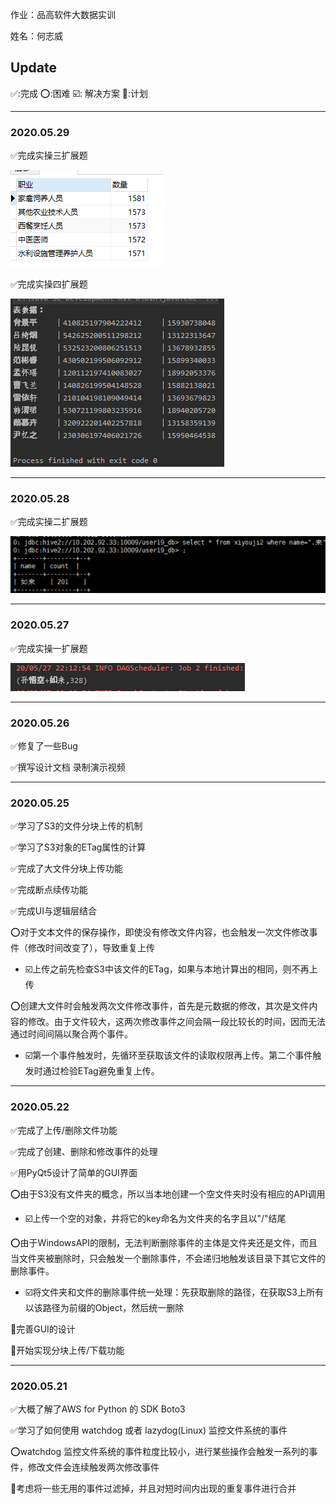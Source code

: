 作业：品高软件大数据实训

姓名：何志威

## Update

:white_check_mark::完成  :o::困难  :ballot_box_with_check:: 解决方案  :black_square_button::计划​

***

### 2020.05.29

:white_check_mark:完成实操三扩展题

![image-20200529100131898](\image\image-20200529100131898.png)

:white_check_mark:完成实操四扩展题

![image-20200529100148405](\image\image-20200529100148405.png)

***

### 2020.05.28

:white_check_mark:完成实操二扩展题

![image-20200529100046104](\image\image-20200529100046104.png)

***

### 2020.05.27

:white_check_mark:完成实操一扩展题

![image-20200529095953926](\image\image-20200529095953926.png)

***

### 2020.05.26

:white_check_mark:修复了一些Bug

:white_check_mark:撰写设计文档 录制演示视频

***

### 2020.05.25

:white_check_mark:学习了S3的文件分块上传的机制

:white_check_mark:学习了S3对象的ETag属性的计算

:white_check_mark:完成了大文件分块上传功能

:white_check_mark:完成断点续传功能

:white_check_mark:完成UI与逻辑层结合

:o:对于文本文件的保存操作，即使没有修改文件内容，也会触发一次文件修改事件（修改时间改变了），导致重复上传

* :ballot_box_with_check:上传之前先检查S3中该文件的ETag，如果与本地计算出的相同，则不再上传

:o:创建大文件时会触发两次文件修改事件，首先是元数据的修改，其次是文件内容的修改。由于文件较大，这两次修改事件之间会隔一段比较长的时间，因而无法通过时间间隔以聚合两个事件。

* :ballot_box_with_check:第一个事件触发时，先循环至获取该文件的读取权限再上传。第二个事件触发时通过检验ETag避免重复上传。

***

### 2020.05.22

:white_check_mark:完成了上传/删除文件功能

:white_check_mark:完成了创建、删除和修改事件的处理

:white_check_mark:用PyQt5设计了简单的GUI界面  



:o:由于S3没有文件夹的概念，所以当本地创建一个空文件夹时没有相应的API调用

* :ballot_box_with_check:上传一个空的对象，并将它的key命名为文件夹的名字且以"/"结尾

:o:由于WindowsAPI的限制，无法判断删除事件的主体是文件夹还是文件，而且当文件夹被删除时，只会触发一个删除事件，不会递归地触发该目录下其它文件的删除事件。

* :ballot_box_with_check:将文件夹和文件的删除事件统一处理：先获取删除的路径，在获取S3上所有以该路径为前缀的Object，然后统一删除  

  

:black_square_button:完善GUI的设计

:black_square_button:开始实现分块上传/下载功能



***

### 2020.05.21

:white_check_mark:大概了解了AWS for Python 的 SDK Boto3

:white_check_mark:学习了如何使用 watchdog 或者 lazydog(Linux) 监控文件系统的事件

:o:watchdog 监控文件系统的事件粒度比较小，进行某些操作会触发一系列的事件，修改文件会连续触发两次修改事件

:black_square_button:考虑将一些无用的事件过滤掉，并且对短时间内出现的重复事件进行合并




